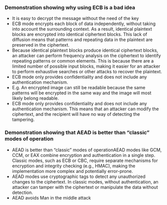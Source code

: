 ### Demonstration showing why using ECB is a bad idea

- It is easy to decrypt the message without the need of the key
- ECB mode encrypts each block of data independently, without taking into account the surrounding context. As a result, identical plaintext blocks are encrypted into identical ciphertext blocks. This lack of diffusion means that patterns and repeating data in the plaintext are preserved in the ciphertext.
- Because identical plaintext blocks produce identical ciphertext blocks, an attacker can perform frequency analysis on the ciphertext to identify repeating patterns or common elements. This is because there are a limited number of possible input blocks, making it easier for an attacker to perform exhaustive searches or other attacks to recover the plaintext.
- ECB mode only provides confidentiality and does not include any authentication mechanism.
- E.g. An encrypted image can still be readable because the same patterns will be encrypted in the same way and the image will most likely belong readable.
- ECB mode only provides confidentiality and does not include any authentication mechanism. This means that an attacker can modify the ciphertext, and the recipient will have no way of detecting the tampering.


### Demonstration showing that AEAD is better than “classic” modes of operation

- AEAD is better than “classic” modes of operationAEAD modes like GCM, CCM, or EAX combine encryption and authentication in a single step. Classic modes, such as ECB or CBC, require separate mechanisms for encryption and integrity checking (e.g., HMAC), making the implementation more complex and potentially error-prone.
- AEAD modes use cryptographic tags to detect any unauthorized changes to the ciphertext. In classic modes, without authentication, an attacker can tamper with the ciphertext or manipulate the data without detection.
- AEAD avoids Man in the middle attack




